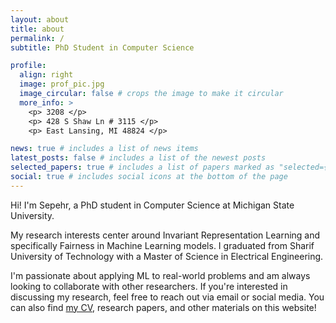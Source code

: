 ```yaml
---
layout: about
title: about
permalink: /
subtitle: PhD Student in Computer Science

profile:
  align: right
  image: prof_pic.jpg
  image_circular: false # crops the image to make it circular
  more_info: >
    <p> 3208 </p>
    <p> 428 S Shaw Ln # 3115 </p>
    <p> East Lansing, MI 48824 </p>

news: true # includes a list of news items
latest_posts: false # includes a list of the newest posts
selected_papers: true # includes a list of papers marked as "selected={true}"
social: true # includes social icons at the bottom of the page
---
```


Hi! I'm Sepehr, a PhD student in Computer Science at Michigan State University.

My research interests center around Invariant Representation Learning and specifically Fairness in Machine Learning models. I graduated from Sharif University of Technology with a Master of Science in Electrical Engineering.

I'm passionate about applying ML to real-world problems and am always looking to collaborate with other researchers. If you're interested in discussing my research, feel free to reach out via email or social media. You can also find [my CV](https://sepehrdehdashtian.github.io/assets/pdf/CV-SepehrDehdashtian.pdf), research papers, and other materials on this website!
